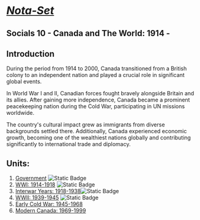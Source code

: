 # [***Nota-Set***](index.md)
## <i class="fa-solid fa-globe"></i> Socials 10 - Canada and The World: 1914 - 
## **Introduction**

During the period from 1914 to 2000, Canada transitioned from a British colony to an independent nation and played a crucial role in significant global events. 

In World War I and II, Canadian forces fought bravely alongside Britain and its allies. After gaining more independence, Canada became a prominent peacekeeping nation during the Cold War, participating in UN missions worldwide. 
    
The country's cultural impact grew as immigrants from diverse backgrounds settled there. Additionally, Canada experienced economic growth, becoming one of the wealthiest nations globally and contributing significantly to international trade and diplomacy.

## **Units**:
1. [<i class="fa-solid fa-landmark-flag"></i> Government](/ss10/gov.html) ![Static Badge](https://img.shields.io/badge/NoMD_ZM_Compliance-Compliant-green?logo=adguard)
2. [<i class="fa-solid fa-person-military-rifle"></i> WWI: 1914-1918](/ss10/wwi.html) ![Static Badge](https://img.shields.io/badge/NoMD_ZM_Compliance-Compliant-green?logo=adguard)
3. [<i class="fa-solid fa-money-bill-wheat"></i> Interwar Years: 1918-1938](/ss10/int.html)![Static Badge](https://img.shields.io/badge/NoMD_ZM_Compliance-Compliant-green?logo=adguard)
4. [<i class="fa-solid fa-circle-radiation"></i> WWII: 1939-1945](/ss10/wwii.html) ![Static Badge](https://img.shields.io/badge/NoMD_ZM_Compliance-Compliant-green?logo=adguard)
5. [<i class="fa-solid fa-user-secret"></i> Early Cold War: 1945-1968](unav.md)
6. [<i class="fa-brands fa-canadian-maple-leaf"></i> Modern Canada: 1969-1999](unav.md)

<link rel="stylesheet" href="https://cdnjs.cloudflare.com/ajax/libs/font-awesome/6.3.0/css/all.min.css">